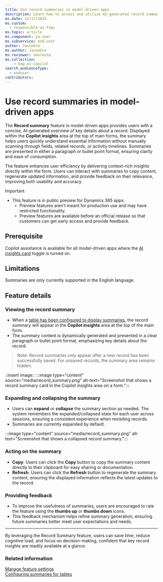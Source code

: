 ```yaml
---
title: Use record summaries in model-driven apps 
description: Learn how to access and utilize AI-generated record summaries in main form.
ms.date: 12/17/2024
ms.custom: 
  - responsible-ai-faqs
ms.topic: article
ms.component: pa-user
ms.subservice: end-user
author: JasonGre
ms.author: JasonGre
ms.reviewer: smurkute
ms.collection: 
    - bap-ai-copilot 
search.audienceType: 
  - enduser
contributors:
---
```


# Use record summaries in model-driven apps
The **Record summary** feature in model-driven apps provides users with a concise, AI-generated overview of key details about a record. Displayed within the **Copilot insights** area at the top of main forms, the summary helps users quickly understand essential information without manually scanning through fields, related records, or activity timelines. Summaries are presented in either a paragraph or bullet point format, ensuring clarity and ease of consumption.

The feature enhances user efficiency by delivering context-rich insights directly within the form. Users can interact with summaries to copy content, regenerate updated information, and provide feedback on their relevance, improving both usability and accuracy.

> [!IMPORTANT]
> - This feature is in public preview for Dynamics 365 apps.
>   - Preview features aren’t meant for production use and may have restricted functionality.
>   - Preview features are available before an official release so that customers can get early access and provide feedback.

## Prerequisite
Copilot assistance is available for all model-driven apps where the [AI insights card]() toggle is turned on. 

## Limitations
Summaries are only currently supported in the English language.

## Feature details

### Viewing the record summary
- When a [table has been configured to display summaries](), the record summary will appear in the **Copilot insights** area at the top of the main form.
- The summary content is dynamically generated and presented in a clear paragraph or bullet point format, emphasizing key details about the record.

> Note: Record summaries only appear after a new record has been successfully saved. For unsaved records, the summary area remains hidden.

::insert image::
:::image type="content" source="media/record_summary.png" alt-text="Screenshot that shows a record summary card in the Copilot insights area on a form.":::

### Expanding and collapsing the summary
- Users can **expand** or **collapse** the summary section as needed. The system remembers the expanded/collapsed state for each user across sessions, ensuring a consistent experience when revisiting records.
- Summaries are currently expanded by default. 

:::image type="content" source="media/record_summary.png" alt-text="Screenshot that shows a collapsed record summary.":::

### Acting on the summary
- **Copy**: Users can click the **Copy** button to copy the summary content directly to their clipboard for easy sharing or documentation.
- **Refresh**: Users can click the **Refresh** button to regenerate the summary content, ensuring the displayed information reflects the latest updates to the record.

### Providing feedback
- To improve the usefulness of summaries, users are encouraged to rate the feature using the **thumbs up** or **thumbs down** icons.
- This feedback mechanism helps refine summary generation, ensuring future summaries better meet user expectations and needs.


---

By leveraging the Record Summary feature, users can save time, reduce cognitive load, and focus on decision-making, confident that key record insights are readily available at a glance.


### Related information

[Manage feature settings](/power-platform/admin/settings-features)  
[Configuring summaries for tables](/power-apps/maker/common/faq-from-filling-assistance)  
